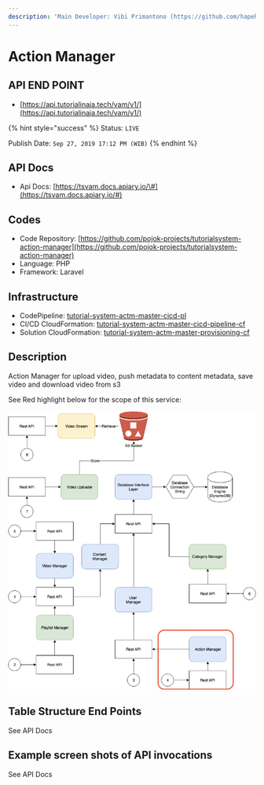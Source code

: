 ```yaml
---
description: 'Main Developer: Vibi Primantono (https://github.com/hapehatelo)'
---
```


# Action Manager

## API END POINT

* [https://api.tutorialinaja.tech/vam/v1/](https://api.tutorialinaja.tech/vam/v1/)

{% hint style="success" %}
Status: `LIVE`

Publish Date: `Sep 27, 2019 17:12 PM (WIB)`
{% endhint %}

## API Docs

* Api Docs: [https://tsvam.docs.apiary.io/\#](https://tsvam.docs.apiary.io/#)

## Codes

* Code Repository: [https://github.com/pojok-projects/tutorialsystem-action-manager](https://github.com/pojok-projects/tutorialsystem-action-manager)
* Language: PHP
* Framework: Laravel 

## Infrastructure

* CodePipeline: [tutorial-system-actm-master-cicd-pl](https://ap-southeast-1.console.aws.amazon.com/codesuite/codepipeline/pipelines/tutorial-system-actm-master-cicd-pl/view?region=ap-southeast-1)
* CI/CD CloudFormation: [tutorial-system-actm-master-cicd-pipeline-cf](https://ap-southeast-1.console.aws.amazon.com/cloudformation/home?region=ap-southeast-1#/stacks/stackinfo?filteringText=act&filteringStatus=active&viewNested=true&hideStacks=false&stackId=arn%3Aaws%3Acloudformation%3Aap-southeast-1%3A706415835325%3Astack%2Ftutorial-system-actm-master-cicd-pipeline-cf%2F6a522880-de2b-11e9-b8b4-06ab84d815ba)
* Solution CloudFormation: [tutorial-system-actm-master-provisioning-cf](https://ap-southeast-1.console.aws.amazon.com/cloudformation/home?region=ap-southeast-1#/stacks/stackinfo?filteringText=act&filteringStatus=active&viewNested=true&hideStacks=false&stackId=arn%3Aaws%3Acloudformation%3Aap-southeast-1%3A706415835325%3Astack%2Ftutorial-system-actm-master-provisioning-cf%2Fd7e1f610-de2f-11e9-9a1f-02d60855aea4)

## Description

Action Manager for upload video, push metadata to content metadata, save video and download video from s3

See Red highlight below for the scope of this service:

![](../.gitbook/assets/image%20%2849%29.png)

## Table Structure End Points

See API Docs

## Example screen shots of API invocations

See API Docs

